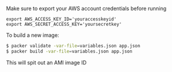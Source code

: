 Make sure to export your AWS account credentials before running
```
export AWS_ACCESS_KEY_ID='youraccesskeyid'
export AWS_SECRET_ACCESS_KEY='yoursecretkey'
```

To build a new image:
```bash
$ packer validate -var-file=variables.json app.json
$ packer build -var-file=variables.json app.json
```

This will spit out an AMI image ID

